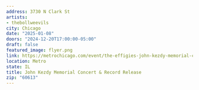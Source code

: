 ```yaml
---
address: 3730 N Clark St
artists:
- thebollweevils
city: Chicago
date: "2025-01-08"
doors: "2024-12-20T17:00:00-05:00"
draft: false
featured_image: flyer.png
link: https://metrochicago.com/event/the-effigies-john-kezdy-memorial-concert-record-release/
location: Metro
state: IL
title: John Kezdy Memorial Concert & Record Release
zip: "60613"
---
```

